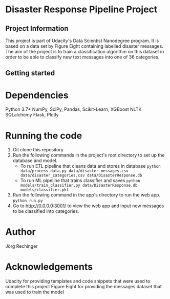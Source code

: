 # Disaster Response Pipeline Project

## Project Information
This project is part of Udacity's Data Scientist Nanodegree program. It is based on a data set by Figure Eight containing labelled disaster messages. The aim of the project is to train a classification algorithm on this dataset in order to be able to classify new text messages into one of 36 categories.

## Getting started
# Dependencies
Python 3.7+
NumPy, SciPy, Pandas, Scikit-Learn, XGBoost
NLTK
SQLalchemy
Flask, Plotly

# Running the code
1. Git clone this repository
2. Run the following commands in the project's root directory to set up the database and model.
    - To run ETL pipeline that cleans data and stores in database
        `python data/process_data.py data/disaster_messages.csv data/disaster_categories.csv data/DisasterResponse.db`
    - To run ML pipeline that trains classifier and saves
        `python models/train_classifier.py data/DisasterResponse.db models/classifier.pkl`
3. Run the following command in the app's directory to run the web app.
    `python run.py`
4. Go to http://0.0.0.0:3001/ to view the web app and input new messages to be classified into categories.

# Author
Jörg Rechinger

# Acknowledgements
 
Udacity for providing templates and code snippets that were used to complete this project
Figure Eight for providing the messages dataset that was used to train the model

